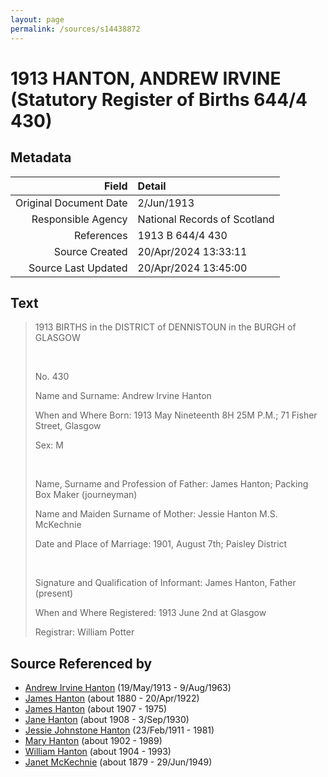 ```yaml
---
layout: page
permalink: /sources/s14438872
---
```


# 1913 HANTON, ANDREW IRVINE (Statutory Register of Births 644/4 430)

## Metadata
Field | Detail
---:|:---
Original Document Date | 2/Jun/1913
Responsible Agency | National Records of Scotland
References | 1913 B 644/4 430
Source Created | 20/Apr/2024 13:33:11
Source Last Updated | 20/Apr/2024 13:45:00

## Text

> 1913 BIRTHS in the DISTRICT of DENNISTOUN in the BURGH of GLASGOW
>
> <br/>
>
> No. 430
>
> Name and Surname: Andrew Irvine Hanton
>
> When and Where Born: 1913 May Nineteenth 8H 25M P.M.; 71 Fisher Street, Glasgow
>
> Sex: M
>
> <br/>
>
> Name, Surname and Profession of Father: James Hanton; Packing Box Maker (journeyman)
>
> Name and Maiden Surname of Mother: Jessie Hanton M.S. McKechnie
>
> Date and Place of Marriage: 1901, August 7th; Paisley District
>
> <br/>
>
> Signature and Qualification of Informant: James Hanton, Father (present)
>
> When and Where Registered: 1913 June 2nd at Glasgow
>
> Registrar: William Potter
>

## Source Referenced by

* [Andrew Irvine Hanton](../people/@53392578@-andrew-irvine-hanton-b1913-5-19-d1963-8-9.md) (19/May/1913 - 9/Aug/1963)
* [James Hanton](../people/@71830064@-james-hanton-b1880-d1922-4-20.md) (about 1880 - 20/Apr/1922)
* [James Hanton](../people/@30630538@-james-hanton-b1907-d1975.md) (about 1907 - 1975)
* [Jane Hanton](../people/@65592941@-jane-hanton-b1908-d1930-9-3.md) (about 1908 - 3/Sep/1930)
* [Jessie Johnstone Hanton](../people/@56011610@-jessie-johnstone-hanton-b1911-2-23-d1981.md) (23/Feb/1911 - 1981)
* [Mary Hanton](../people/@24857040@-mary-hanton-b1902-d1989.md) (about 1902 - 1989)
* [William Hanton](../people/@19187808@-william-hanton-b1904-d1993.md) (about 1904 - 1993)
* [Janet McKechnie](../people/@47324688@-janet-mckechnie-b1879-d1949-6-29.md) (about 1879 - 29/Jun/1949)
